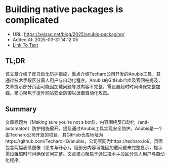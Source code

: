 # Building native packages is complicated
- URL: https://xeiaso.net/blog/2025/anubis-packaging/
- Added At: 2025-03-31 14:12:05
- [Link To Text](2025-03-31-building-native-packages-is-complicated_raw.md)

## TL;DR


该文章介绍了反自动化防护措施，重点介绍Techaro公司开发的Anubis工具，其通过技术手段区分真人用户与自动化程序。Anubis的GitHub仓库及官网被提及，文章提示部分页面可能因加载问题导致内容不完整，需设置超时时间确保完整加载。核心聚焦于提升网站安全防御以抵御自动化攻击。

## Summary


文章标题为《Making sure you're not a bot!》，内容围绕反自动化（anti-automaton）防护措施展开，提及通过Anubis工具实现安全防护。Anubis是一个由Techaro公司开发的项目，其GitHub仓库地址为https://github.com/TecharoHQ/anubis，公司官网为https://techaro.lol/。页面包含两幅表情图像（思考与开心），但部分内容可能因加载问题未完整显示，提示需设置超时时间确保访问完整。文章核心聚焦于通过技术手段区分真人用户与自动化程序。
